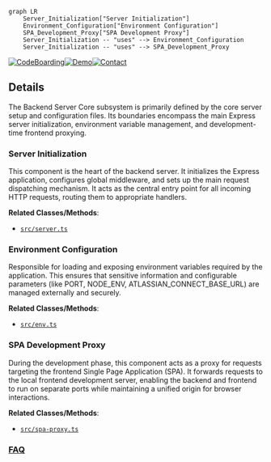 ```mermaid
graph LR
    Server_Initialization["Server Initialization"]
    Environment_Configuration["Environment Configuration"]
    SPA_Development_Proxy["SPA Development Proxy"]
    Server_Initialization -- "uses" --> Environment_Configuration
    Server_Initialization -- "uses" --> SPA_Development_Proxy
```

[![CodeBoarding](https://img.shields.io/badge/Generated%20by-CodeBoarding-9cf?style=flat-square)](https://github.com/CodeBoarding/CodeBoarding)[![Demo](https://img.shields.io/badge/Try%20our-Demo-blue?style=flat-square)](https://www.codeboarding.org/demo)[![Contact](https://img.shields.io/badge/Contact%20us%20-%20contact@codeboarding.org-lightgrey?style=flat-square)](mailto:contact@codeboarding.org)

## Details

The Backend Server Core subsystem is primarily defined by the core server setup and configuration files. Its boundaries encompass the main Express server initialization, environment variable management, and development-time frontend proxying.

### Server Initialization
This component is the heart of the backend server. It initializes the Express application, configures global middleware, and sets up the main request dispatching mechanism. It acts as the central entry point for all incoming HTTP requests, routing them to appropriate handlers.


**Related Classes/Methods**:

- <a href="https://github.com/atlassian/atlassian-connect-example-app-node/blob/main/src/server.ts" target="_blank" rel="noopener noreferrer">`src/server.ts`</a>


### Environment Configuration
Responsible for loading and exposing environment variables required by the application. This ensures that sensitive information and configurable parameters (like PORT, NODE_ENV, ATLASSIAN_CONNECT_BASE_URL) are managed externally and securely.


**Related Classes/Methods**:

- <a href="https://github.com/atlassian/atlassian-connect-example-app-node/blob/main/src/env.ts" target="_blank" rel="noopener noreferrer">`src/env.ts`</a>


### SPA Development Proxy
During the development phase, this component acts as a proxy for requests targeting the frontend Single Page Application (SPA). It forwards requests to the local frontend development server, enabling the backend and frontend to run on separate ports while maintaining a unified origin for browser interactions.


**Related Classes/Methods**:

- <a href="https://github.com/atlassian/atlassian-connect-example-app-node/blob/main/src/spa-proxy.ts" target="_blank" rel="noopener noreferrer">`src/spa-proxy.ts`</a>




### [FAQ](https://github.com/CodeBoarding/GeneratedOnBoardings/tree/main?tab=readme-ov-file#faq)